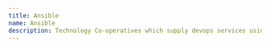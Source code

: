 ```yaml
---
title: Ansible
name: Ansible
description: Technology Co-operatives which supply devops services using Ansible, the agentless open-source software provisioning, configuration management, and application-deployment tool.
---
```

